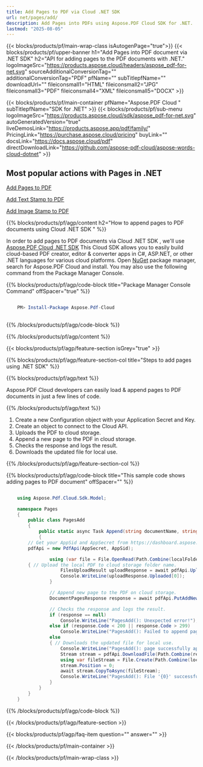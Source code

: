 ```yaml
---
title: Add Pages to PDF via Cloud .NET SDK
url: net/pages/add/
description: Add Pages into PDFs using Aspose.PDF Cloud SDK for .NET.
lastmod: "2025-08-05"
---
```


{{< blocks/products/pf/main-wrap-class isAutogenPage="true">}}
{{< blocks/products/pf/upper-banner h1="Add Pages into PDF document via .NET SDK" h2="API for adding pages to the PDF documents with .NET." logoImageSrc="https://products.aspose.cloud/headers/aspose_pdf-for-net.svg" sourceAdditionalConversionTag="" additionalConversionTag="PDF" pfName="" subTitlepfName="" downloadUrl="" fileiconsmall1="HTML" fileiconsmall2="JPG" fileiconsmall3="PDF" fileiconsmall4="XML" fileiconsmall5="DOCX" >}}

{{< blocks/products/pf/main-container pfName="Aspose.PDF Cloud " subTitlepfName="SDK for .NET" >}}
{{< blocks/products/pf/sub-menu logoImageSrc="https://products.aspose.cloud/sdk/aspose_pdf-for-net.svg"
autoGeneratedVersion="true"
liveDemosLink="https://products.aspose.app/pdf/family/" PricingLink="https://purchase.aspose.cloud/pricing" buyLink="" docsLink="https://docs.aspose.cloud/pdf"  directDownloadLink="https://github.com/aspose-pdf-cloud/aspose-words-cloud-dotnet" >}}

<div class="container-fluid features-section bg-gray singleproduct">
 <a class="anchor" id="features" name="features">
 </a>
 <div class="row">
  <div class="container">
   <h2 class="pr-ft">Most popular actions with Pages in .NET</h2>
   <div class="col-lg-4">
    <em class="fa fa-picture-o ico-blue fa-2x col-lg-2"></em>
    <p class="col-lg-10"><a href="https://products.aspose.cloud/pdf/net/pages/add/page">Add Pages to PDF</a></p>
   </div>
   <div class="col-lg-4">
    <em class="fa fa-file-text ico-blue fa-2x col-lg-2"></em>
    <p class="col-lg-10"><a href="https://products.aspose.cloud/pdf/net/pages/add/text-stamp">Add Text Stamp to PDF</a></p>
   </div>
    <div class="col-lg-4">
    <em class="fa fa-file-text ico-blue fa-2x col-lg-2"></em>
    <p class="col-lg-10"><a href="https://products.aspose.cloud/pdf/net/pages/add/image-stamp">Add Image Stamp to PDF</a></p>
   </div>

{{% blocks/products/pf/agp/content h2="How to append pages to PDF documents using Cloud .NET SDK " %}}

 In order to add pages to PDF documents via Cloud .NET SDK , we'll use
 [Aspose.PDF Cloud .NET SDK](https://products.aspose.cloud/pdf/net/)
 This Cloud SDK allows you to easily build cloud-based PDF creator, editor & converter apps in C#, ASP.NET, or other .NET languages for various cloud platforms. Open
 [NuGet](https://www.nuget.org/packages/Aspose.Pdf-Cloud)
 package manager, search for
 Aspose.PDF Cloud
 and install. You may also use the following command from the Package Manager Console.

{{% blocks/products/pf/agp/code-block title="Package Manager Console Command" offSpacer="true" %}}

```powershell

    PM> Install-Package Aspose.Pdf-Cloud
     
```

{{% /blocks/products/pf/agp/code-block %}}

{{% /blocks/products/pf/agp/content %}}

{{< blocks/products/pf/agp/feature-section isGrey="true" >}}

{{% blocks/products/pf/agp/feature-section-col title="Steps to add pages using .NET SDK" %}}

{{% blocks/products/pf/agp/text %}}

 Aspose.PDF Cloud developers can easily load & append pages to PDF documents in just a few lines of code.

{{% /blocks/products/pf/agp/text %}}

1. Create a new Configuration object with your Application Secret and Key.
1. Create an object to connect to the Cloud API.
1. Uploads the PDF to cloud storage.
1. Append a new page to the PDF in cloud storage.
1. Checks the response and logs the result.
1. Downloads the updated file for local use.

{{% /blocks/products/pf/agp/feature-section-col %}}

{{% blocks/products/pf/agp/code-block title="This sample code shows adding pages to PDF document" offSpacer="" %}}

```cs

    using Aspose.Pdf.Cloud.Sdk.Model;

    namespace Pages
    {
        public class PagesAdd
        {
            public static async Task Append(string documentName, string outputName, string localFolder, string remoteFolder)
            {
		// Get your AppSid and AppSecret from https://dashboard.aspose.cloud (free registration required). 
		pdfApi = new PdfApi(AppSecret, AppSid);

                using (var file = File.OpenRead(Path.Combine(localFolder, documentName)))
		{ // Upload the local PDF to cloud storage folder name.
                    FilesUploadResult uploadResponse = await pdfApi.UploadFileAsync(Path.Combine(remoteFolder, documentName), documentName);
                    Console.WriteLine(uploadResponse.Uploaded[0]);
                }

                // Append new page to the PDF on cloud storage.
                DocumentPagesResponse response = await pdfApi.PutAddNewPageAsync(documentName, folder: remoteFolder);

                // Checks the response and logs the result.
                if (response == null)
                    Console.WriteLine("PagesAdd(): Unexpected error!");
                else if (response.Code < 200 || response.Code > 299)
                    Console.WriteLine("PagesAdd(): Failed to append page to the document.");
                else
                { // Downloads the updated file for local use.
                    Console.WriteLine("PagesAdd(): page successfully appended to the document '{0}.", documentName);
                    Stream stream = pdfApi.DownloadFile(Path.Combine(remoteFolder, documentName));
                    using var fileStream = File.Create(Path.Combine(localFolder, "append_pages_" + outputName));
                    stream.Position = 0;
                    await stream.CopyToAsync(fileStream);
                    Console.WriteLine("PagesAdd(): File '{0}' successfully downloaded.", "append_pages_" + outputName);
                }
            }
        }
    }
```

{{% /blocks/products/pf/agp/code-block %}}

{{< /blocks/products/pf/agp/feature-section >}}

{{< blocks/products/pf/agp/faq-item question="" answer="" >}}

{{< /blocks/products/pf/main-container >}}

{{< /blocks/products/pf/main-wrap-class >}}
